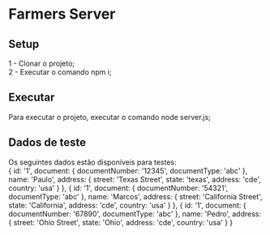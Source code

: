 
# Farmers Server

## Setup
1 - Clonar o projeto;  
2 - Executar o comando npm i;

## Executar
Para executar o projeto, executar o comando node server.js;

## Dados de teste
Os seguintes dados estão disponíveis para testes:  
{
            id: '1',
            document: {
                documentNumber: '12345',
                documentType: 'abc'
            },
            name: 'Paulo',
            address: {
                street: 'Texas Street',
                state: 'texas',
                address: 'cde',
                country: 'usa'
            }
        },
        {
            id: '1',
            document: {
                documentNumber: '54321',
                documentType: 'abc'
            },
            name: 'Marcos',
            address: {
                street: 'California Street',
                state: 'California',
                address: 'cde',
                country: 'usa'
            }
        },
        {
            id: '1',
            document: {
                documentNumber: '67890',
                documentType: 'abc'
            },
            name: 'Pedro',
            address: {
                street: 'Ohio Street',
                state: 'Ohio',
                address: 'cde',
                country: 'usa'
            }
        }